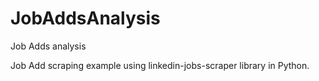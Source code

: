 # JobAddsAnalysis
Job Adds analysis

Job Add scraping example using linkedin-jobs-scraper library in Python.
